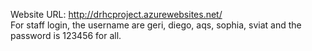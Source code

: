 Website URL: http://drhcproject.azurewebsites.net/ <br/>
For staff login, the username are geri, diego, aqs, sophia, sviat and the password is 123456 for all.
